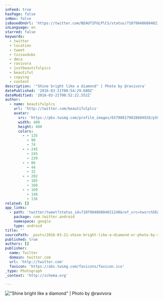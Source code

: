 ```yaml
---
inFeed: true
hasPage: false
inNav: false
isBasedOnUrl: 'https://twitter.com/BEAUTIFULPlCS/status/710798486804021248?lang=en-gb'
inLanguage: en
starred: false
keywords:
  - twitter
  - location
  - tweet
  - tzzsaxdubx
  - dmca
  - ravivora
  - justbeautifulpics
  - beautiful
  - copying
  - content
description: '"Shine bright like a diamond" | Photo by @ravivora'
datePublished: '2016-03-21T00:54:29.680Z'
dateModified: '2016-03-21T00:52:22.552Z'
author:
  - name: beautifulplcs
    url: 'http://twitter.com/beautifulplcs'
    avatar:
      src: 'https://pbs.twimg.com/profile_images/657988179828604928/pS97oW_f_400x400.jpg'
      width: 400
      height: 400
      colors:
        - - 135
          - 90
          - 74
        - - 245
          - 245
          - 239
        - - 86
          - 44
          - 32
        - - 202
          - 185
          - 168
        - - 169
          - 148
          - 136
related: []
app_links:
  - path: 'twitter/tweet?status_id=710798486804021248&ref_src=twsrc%5Egoogle%7Ctwcamp%5Eandroidseo%7Ctwgr%5Estatus%7Ctwterm%5E710798486804021248'
    package: com.twitter.android
    namespace: google
    type: android
title: ''
sourcePath: _posts/2016-03-21-shine-bright-like-a-diamond-or-photo-by-ravivora.md
published: true
authors: []
publisher:
  name: Twitter
  domain: twitter.com
  url: 'http://twitter.com'
  favicon: 'https://abs.twimg.com/favicons/favicon.ico'
_type: Photograph
_context: 'http://schema.org'

---
```

!["Shine bright like a diamond" | Photo by @ravivora](https://s3-us-west-2.amazonaws.com/the-grid-img/p/026de1e6ee87ef7b674aee16199ce778517e296a.jpg)